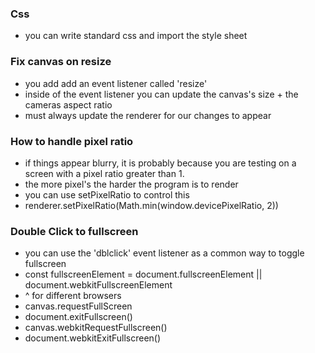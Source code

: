 ### Css
- you can write standard css and import the style sheet

### Fix canvas on resize
- you add add an event listener called 'resize'
- inside of the event listener you can update the canvas's size + the cameras aspect ratio
- must always update the renderer for our changes to appear 


### How to handle pixel ratio
- if things appear blurry, it is probably because you are testing on a screen with a pixel ratio greater than 1.
- the more pixel's the harder the program is to render 
- you can use setPixelRatio to control this
- renderer.setPixelRatio(Math.min(window.devicePixelRatio, 2))

### Double Click to fullscreen
- you can use the 'dblclick' event listener as a common way to toggle fullscreen
- const fullscreenElement = document.fullscreenElement || document.webkitFullscreenElement
- ^ for different browsers 
- canvas.requestFullScreen
- document.exitFullscreen()
- canvas.webkitRequestFullscreen()
- document.webkitExitFullscreen()